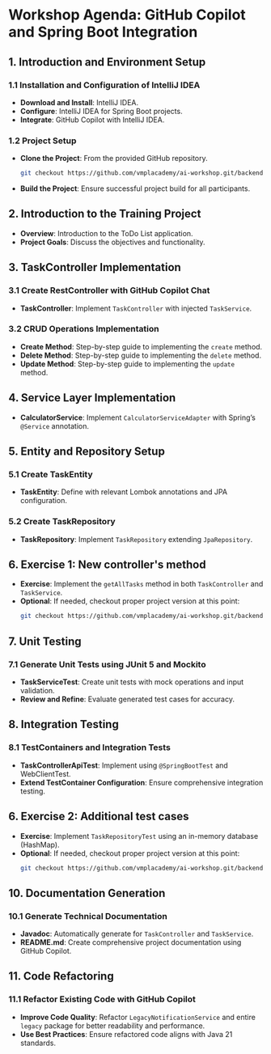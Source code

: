 # Workshop Agenda: GitHub Copilot and Spring Boot Integration

## 1. Introduction and Environment Setup

### 1.1 Installation and Configuration of IntelliJ IDEA

- **Download and Install**: IntelliJ IDEA.
- **Configure**: IntelliJ IDEA for Spring Boot projects.
- **Integrate**: GitHub Copilot with IntelliJ IDEA.

### 1.2 Project Setup

- **Clone the Project**: From the provided GitHub repository.
    ```bash
    git checkout https://github.com/vmplacademy/ai-workshop.git/backend/initial
    ```
- **Build the Project**: Ensure successful project build for all participants.

## 2. Introduction to the Training Project

- **Overview**: Introduction to the ToDo List application.
- **Project Goals**: Discuss the objectives and functionality.

## 3. TaskController Implementation

### 3.1 Create RestController with GitHub Copilot Chat

- **TaskController**: Implement `TaskController` with injected `TaskService`.

### 3.2 CRUD Operations Implementation

- **Create Method**: Step-by-step guide to implementing the `create` method.
- **Delete Method**: Step-by-step guide to implementing the `delete` method.
- **Update Method**: Step-by-step guide to implementing the `update` method.

## 4. Service Layer Implementation

- **CalculatorService**: Implement `CalculatorServiceAdapter` with Spring’s `@Service` annotation.

## 5. Entity and Repository Setup

### 5.1 Create TaskEntity

- **TaskEntity**: Define with relevant Lombok annotations and JPA configuration.

### 5.2 Create TaskRepository

- **TaskRepository**: Implement `TaskRepository` extending `JpaRepository`.

## 6. Exercise 1: New controller's method

- **Exercise**: Implement the `getAllTasks` method in both `TaskController` and `TaskService`.
- **Optional**: If needed, checkout proper project version at this point:
    ```bash
    git checkout https://github.com/vmplacademy/ai-workshop.git/backend/task-1
    ```

## 7. Unit Testing

### 7.1 Generate Unit Tests using JUnit 5 and Mockito

- **TaskServiceTest**: Create unit tests with mock operations and input validation.
- **Review and Refine**: Evaluate generated test cases for accuracy.

## 8. Integration Testing

### 8.1 TestContainers and Integration Tests

- **TaskControllerApiTest**: Implement using `@SpringBootTest` and WebClientTest.
- **Extend TestContainer Configuration**: Ensure comprehensive integration testing.

## 6. Exercise 2: Additional test cases

- **Exercise**: Implement `TaskRepositoryTest` using an in-memory database (HashMap).
- **Optional**: If needed, checkout proper project version at this point:
    ```bash
    git checkout https://github.com/vmplacademy/ai-workshop.git/backend/task-2
    ```

## 10. Documentation Generation

### 10.1 Generate Technical Documentation

- **Javadoc**: Automatically generate for `TaskController` and `TaskService`.
- **README.md**: Create comprehensive project documentation using GitHub Copilot.

## 11. Code Refactoring

### 11.1 Refactor Existing Code with GitHub Copilot

- **Improve Code Quality**: Refactor `LegacyNotificationService` and entire `legacy` package for better readability and performance.
- **Use Best Practices**: Ensure refactored code aligns with Java 21 standards.
